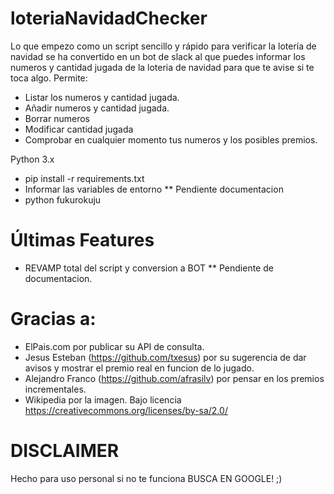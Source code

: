 # loteriaNavidadChecker

Lo que empezo como un script sencillo y rápido para verificar la lotería de navidad se ha convertido en un bot de slack al que puedes informar los numeros y cantidad jugada de la loteria de navidad para que te avise si te toca algo.
Permite:

* Listar los numeros y cantidad jugada.
* Añadir numeros y cantidad jugada.
* Borrar numeros
* Modificar cantidad jugada
* Comprobar en cualquier momento tus numeros y los posibles premios.


Python 3.x

* pip install -r requirements.txt
* Informar las variables de entorno
    ** Pendiente documentacion
* python fukurokuju



# Últimas Features

* REVAMP total del script y conversion a BOT
** Pendiente de documentacion.


# Gracias a:

* ElPais.com por publicar su API de consulta.
* Jesus Esteban (https://github.com/txesus) por su sugerencia de dar avisos y mostrar el premio real en funcion de lo jugado.
* Alejandro Franco (https://github.com/afrasilv) por pensar en los premios incrementales.
* Wikipedia por la imagen. Bajo licencia https://creativecommons.org/licenses/by-sa/2.0/

# DISCLAIMER

Hecho para uso personal si no te funciona BUSCA EN GOOGLE! ;)
